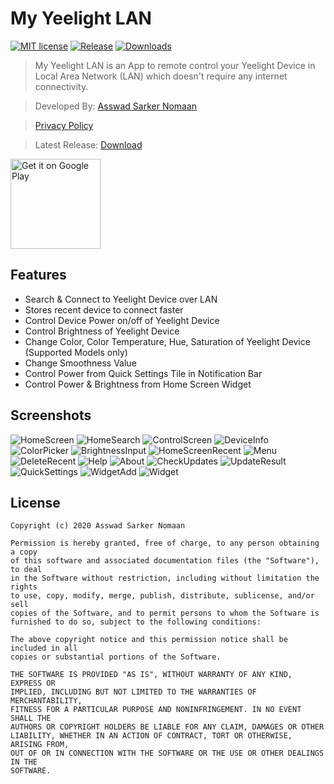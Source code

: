 # My Yeelight LAN
[![MIT license](https://img.shields.io/badge/License-MIT-blue.svg)](LICENSE)
[![Release](https://img.shields.io/github/release-date/asnbd/MyYeelightLAN?logo=github "Release Date")](../../releases/latest) 
[![Downloads](https://img.shields.io/github/downloads/asnbd/MyYeelightLAN/total?label=downloads&logo=github "Downloads")](../../releases/latest) 
> My Yeelight LAN is an App to remote control your Yeelight Device in Local Area Network (LAN) which doesn't require any internet connectivity.

> Developed By: [Asswad Sarker Nomaan](https://www.asswadsarker.me "Asswad Sarker Nomaan")

> [Privacy Policy](https://asnbd.github.io/MyYeelightLAN/privacy-policy.html)

> Latest Release: [Download](../../releases/latest) 

<a href="https://play.google.com/store/apps/details?id=io.github.asnbd.myyeelightlancontrol"><img src="https://steverichey.github.io/google-play-badge-svg/img/en_get.svg" alt="Get it on Google Play" width="144"/></a>

## Features
* Search & Connect to Yeelight Device over LAN
* Stores recent device to connect faster
* Control Device Power on/off of Yeelight Device
* Control Brightness of Yeelight Device
* Change Color, Color Temperature, Hue, Saturation of Yeelight Device (Supported Models only)
* Change Smoothness Value
* Control Power from Quick Settings Tile in Notification Bar
* Control Power & Brightness from Home Screen Widget

## Screenshots
![HomeScreen](screenshots/My-Yeelight-LAN-Screenshot-01-Home.jpg "Home Screen")
![HomeSearch](screenshots/My-Yeelight-LAN-Screenshot-02-Home-Search.jpg "Home Screen Search")
![ControlScreen](screenshots/My-Yeelight-LAN-Screenshot-03-Control.jpg "Control Screen")
![DeviceInfo](screenshots/My-Yeelight-LAN-Screenshot-04-Device-Info.jpg "DeviceInfo")
![ColorPicker](screenshots/My-Yeelight-LAN-Screenshot-05-Color-Picker.jpg "Color Picker")
![BrightnessInput](screenshots/My-Yeelight-LAN-Screenshot-06-Brightness-Input.jpg "Brightness Input")
![HomeScreenRecent](screenshots/My-Yeelight-LAN-Screenshot-07-Home-Recent.jpg "Home Screen Recent")
![Menu](screenshots/My-Yeelight-LAN-Screenshot-07-Menu.jpg "Menu")
![DeleteRecent](screenshots/My-Yeelight-LAN-Screenshot-08-Recent-Delete.jpg "Delete Recent Device")
![Help](screenshots/My-Yeelight-LAN-Screenshot-09-Help.jpg "Help")
![About](screenshots/My-Yeelight-LAN-Screenshot-10-About.png "About")
![CheckUpdates](screenshots/My-Yeelight-LAN-Screenshot-11-Check-Updates.jpg "Check Updates")
![UpdateResult](screenshots/My-Yeelight-LAN-Screenshot-12-Check-Updates-Result.jpg "Update Result")
![QuickSettings](screenshots/My-Yeelight-LAN-Screenshot-13-Quick-Settings.jpg "Quick Settings")
![WidgetAdd](screenshots/My-Yeelight-LAN-Screenshot-14-Widget-Add.jpg "Widget Add")
![Widget](screenshots/My-Yeelight-LAN-Screenshot-15-Widget.png "Widget")

## License
```
Copyright (c) 2020 Asswad Sarker Nomaan

Permission is hereby granted, free of charge, to any person obtaining a copy
of this software and associated documentation files (the "Software"), to deal
in the Software without restriction, including without limitation the rights
to use, copy, modify, merge, publish, distribute, sublicense, and/or sell
copies of the Software, and to permit persons to whom the Software is
furnished to do so, subject to the following conditions:

The above copyright notice and this permission notice shall be included in all
copies or substantial portions of the Software.

THE SOFTWARE IS PROVIDED "AS IS", WITHOUT WARRANTY OF ANY KIND, EXPRESS OR
IMPLIED, INCLUDING BUT NOT LIMITED TO THE WARRANTIES OF MERCHANTABILITY,
FITNESS FOR A PARTICULAR PURPOSE AND NONINFRINGEMENT. IN NO EVENT SHALL THE
AUTHORS OR COPYRIGHT HOLDERS BE LIABLE FOR ANY CLAIM, DAMAGES OR OTHER
LIABILITY, WHETHER IN AN ACTION OF CONTRACT, TORT OR OTHERWISE, ARISING FROM,
OUT OF OR IN CONNECTION WITH THE SOFTWARE OR THE USE OR OTHER DEALINGS IN THE
SOFTWARE.
```
